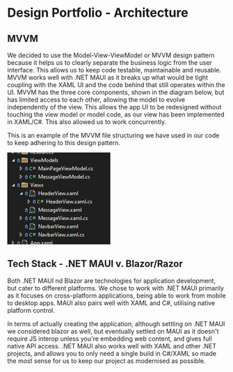 # Design Portfolio - Architecture

## MVVM
We decided to use the Model-View-ViewModel or MVVM design pattern because it helps us to clearly separate the business logic from the user interface. This allows us to keep code testable, maintainable and reusable. MVVM works well with .NET MAUI as it breaks up what would be tight coupling with the XAML UI and the code behind that still operates within the UI. MVVM has the three core components, shown in the diagram below, but has limited access to each other, allowing the model to evolve independently of the view. This allows the app UI to be redesigned without touching the view model or model code, as our view has been implemented in XAML/C#. This also allowed us to work concurrently. 

This is an example of the MVVM file structuring we have used in our code to keep adhering to this design pattern.

![mvvm-file-structure](diagrams/mvvm-file-structure.png)

## Tech Stack - .NET MAUI v. Blazor/Razor
Both .NET MAUI nd Blazor are technologies for application development, but cater to different platforms. We chose to work with .NET MAUI primarily as it focuses on cross-platform applications, being able to work from mobile to desktop apps. MAUI also pairs well with XAML and C#, utilising native platform control.

In terms of actually creating the application, although settling on .NET MAUI we considered blazor as well, but eventually settled on MAUI as it doesn't require JS interop unless you're embedding web content, and gives full native API access. .NET MAUI also works well with XAML and other .NET projects, and allows you to only need a single build in C#/XAML so made the most sense for us to keep our project as modernised as possible.
